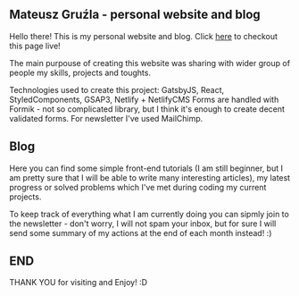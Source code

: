 ## Mateusz Gruźla - personal website and blog

Hello there! This is my personal website and blog.
Click [here](https://mateuszgruzla.pl/) to checkout this page live!

The main purpouse of creating this website was sharing with wider group of people my skills, projects and toughts.

Technologies used to create this project: GatsbyJS, React, StyledComponents, GSAP3, Netlify + NetlifyCMS
Forms are handled with Formik - not so complicated library, but I think it's enough to create decent validated forms.
For newsletter I've used MailChimp.

## Blog

Here you can find some simple front-end tutorials (I am still beginner, but I am pretty sure that I will be able to write many interesting articles), my latest progress or solved problems which I've met during coding my current projects.

To keep track of everything what I am currently doing you can sipmly join to the newsletter - don't worry, I will not spam your inbox, but for sure I will send some summary of my actions at the end of each month instead! :)

## END

THANK YOU for visiting and Enjoy! :D
